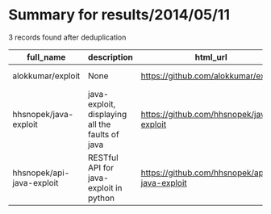 
# Summary for results/2014/05/11
    
3 records found after deduplication

| full_name | description | html_url | matched_list | matched_count | pushed_at | size | stargazers_count | language | forks_count | vul_ids |
|---------------------------|-------------------------------------------------|----------------------------------------------|----------------|-----------------|---------------------------|--------|--------------------|------------|---------------|-----------|
| alokkumar/exploit | None | https://github.com/alokkumar/exploit | ['exploit'] | 1 | 2014-05-11 19:00:12+00:00 | 149 | 1 | C++ | 1 | [] |
| hhsnopek/java-exploit | java-exploit, displaying all the faults of java | https://github.com/hhsnopek/java-exploit | ['exploit'] | 1 | 2014-05-11 02:15:44+00:00 | 27511 | 0 | JavaScript | 0 | [] |
| hhsnopek/api-java-exploit | RESTful API for java-exploit in python | https://github.com/hhsnopek/api-java-exploit | ['exploit'] | 1 | 2014-05-11 02:14:47+00:00 | 204 | 0 | Python | 0 | [] |
